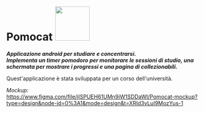 # Pomocat <img src="https://github.com/camicop/Pomocat/assets/95928652/2ec5ee66-6eb8-4cc8-8e56-beb50c544cd3" width="90" height="90">

***Applicazione android per studiare e concentrarsi. <br>
Implementa un timer pomodoro per monitorare le sessioni di studio, una schermata per mostrare i progressi e una pagina di collezionabili.***

Quest'applicazione è stata sviluppata per un corso dell'università.

*Mockup:* <br>
https://www.figma.com/file/jISPUEH61UMn9iW1SDDaWI/Pomocat-mockup?type=design&node-id=0%3A1&mode=design&t=XRId3vLuI9MozYus-1

